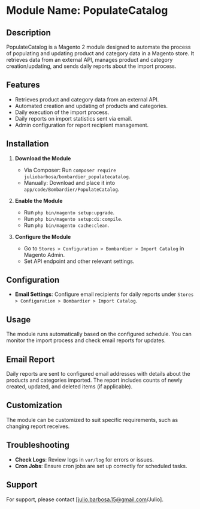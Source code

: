 # Module Name: PopulateCatalog

## Description
PopulateCatalog is a Magento 2 module designed to automate the process of populating and updating product and category data in a Magento store. It retrieves data from an external API, manages product and category creation/updating, and sends daily reports about the import process.

## Features
- Retrieves product and category data from an external API.
- Automated creation and updating of products and categories.
- Daily execution of the import process.
- Daily reports on import statistics sent via email.
- Admin configuration for report recipient management.

## Installation
1. **Download the Module**
    - Via Composer: Run `composer require juliobarbosa/bombardier_populatecatalog`.
    - Manually: Download and place it into `app/code/Bombardier/PopulateCatalog`.

2. **Enable the Module**
    - Run `php bin/magento setup:upgrade`.
    - Run `php bin/magento setup:di:compile`.
    - Run `php bin/magento cache:clean`.

3. **Configure the Module**
    - Go to `Stores > Configuration > Bombardier > Import Catalog` in Magento Admin.
    - Set API endpoint and other relevant settings.

## Configuration
- **Email Settings**: Configure email recipients for daily reports under `Stores > Configuration > Bombardier > Import Catalog`.

## Usage
The module runs automatically based on the configured schedule. You can monitor the import process and check email reports for updates.

## Email Report
Daily reports are sent to configured email addresses with details about the products and categories imported. The report includes counts of newly created, updated, and deleted items (if applicable).

## Customization
The module can be customized to suit specific requirements, such as changing report receives.

## Troubleshooting
- **Check Logs**: Review logs in `var/log` for errors or issues.
- **Cron Jobs**: Ensure cron jobs are set up correctly for scheduled tasks.

## Support
For support, please contact [julio.barbosa.15@gmail.com/Julio].
